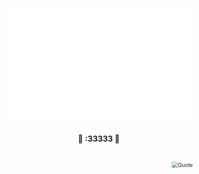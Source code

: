 <a href="#" target="_blank">
  <img src="svg/hi.svg" width="1200" alt="Click to see the source" />
</a>


<br>

<h2 align="center">📑 :33333 📑</h2>
<br>
<!-- https://github.com/shravan20/github-readme-quotes -->
<div align="right">

![Quote](https://github-readme-quotes.herokuapp.com/quote?theme=onedark&animation=default&layout=default&font=default)

</div>

